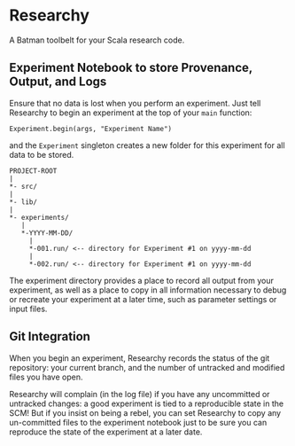 Researchy
==========

A Batman toolbelt for your Scala research code.

Experiment Notebook to store Provenance, Output, and Logs
---------------------------------------------------------

Ensure that no data is lost when you perform an experiment. Just tell Researchy
to begin an experiment at the top of your `main` function:

    Experiment.begin(args, "Experiment Name")

and the `Experiment` singleton creates a new folder for this experiment for all
data to be stored.

    PROJECT-ROOT
    |
    *- src/
    |
    *- lib/
    |
    *- experiments/
       |
       *-YYYY-MM-DD/
         |
         *-001.run/ <-- directory for Experiment #1 on yyyy-mm-dd
         |
         *-002.run/ <-- directory for Experiment #1 on yyyy-mm-dd

The experiment directory provides a place to record all output from your
experiment, as well as a place to copy in all information necessary to debug or
recreate your experiment at a later time, such as parameter settings or input
files.

Git Integration
---------------

When you begin an experiment, Researchy records the status of the git
repository: your current branch, and the number of untracked and modified files
you have open.

Researchy will complain (in the log file) if you have any uncommitted or
untracked changes: a good experiment is tied to a reproducible state in the
SCM! But if you insist on being a rebel, you can set Researchy to copy any
un-committed files to the experiment notebook just to be sure you can reproduce
the state of the experiment at a later date.

